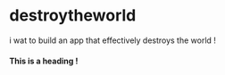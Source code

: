 # destroytheworld
i wat to build an app that effectively destroys the world !

#### This is a heading !

